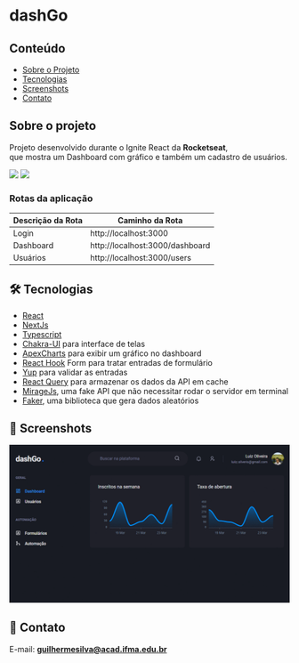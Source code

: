 # dashGo 

## Conteúdo
* [Sobre o Projeto](#sobre-o-projeto)
* [Tecnologias](#hammer_and_wrench-tecnologias)
* [Screenshots](#camera_flash-screenshots)
* [Contato](#email-contato)

## Sobre o projeto
Projeto desenvolvido durante o Ignite React da __Rocketseat__,<br />
que mostra um Dashboard com gráfico e também um cadastro de usuários.

![](https://img.shields.io/github/languages/count/luiizsilverio/dashgo)
![](https://img.shields.io/github/languages/top/luiizsilverio/dashgo)

### Rotas da aplicação
| Descrição da Rota | Caminho da Rota |
|---|---|
| Login | http://localhost:3000 | 
| Dashboard | http://localhost:3000/dashboard | 
| Usuários | http://localhost:3000/users |

## :hammer_and_wrench: Tecnologias
* <ins>React</ins>
* <ins>NextJs</ins>
* <ins>Typescript</ins>
* <ins>Chakra-UI</ins> para interface de telas
* <ins>ApexCharts</ins> para exibir um gráfico no dashboard
* <ins>React Hook</ins> Form para tratar entradas de formulário
* <ins>Yup</ins> para validar as entradas
* <ins>React Query</ins> para armazenar os dados da API em cache
* <ins>MirageJs</ins>, uma fake API que não necessitar rodar o servidor em terminal
* <ins>Faker</ins>, uma biblioteca que gera dados aleatórios

## :camera_flash: Screenshots
![](https://github.com/luiizsilverio/dashgo/blob/main/public/dashgo.gif)


## :email: Contato

E-mail: [**guilhermesilva@acad.ifma.edu.br**](mailto:guilhermesilva@acad.ifma.edu.br)

